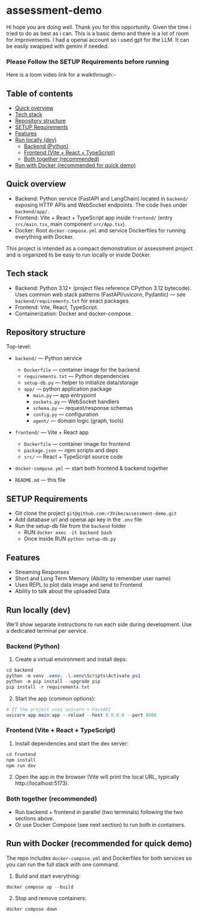 # assessment-demo

Hi hope you are doing well. Thank you for this opportunity. Given the time i tried to do as best as i can. This is a basic demo and there is a lot of room for improvements. I had a openai account so i used gpt for the LLM. It can be easily swapped with gemini if needed. 

### Please Follow the SETUP Requirements before running

Here is a loom video link for a walkthrough:- 

## Table of contents

- [Quick overview](#quick-overview)
- [Tech stack](#tech-stack)
- [Repository structure](#repository-structure)
- [SETUP Requirements](#requirements--assumptions)
- [Features](#features)
- [Run locally (dev)](#run-locally-dev)
  - [Backend (Python)](#backend-python)
  - [Frontend (Vite + React + TypeScript)](#frontend-vite--react--typescript)
  - [Both together (recommended)](#both-together-recommended)
- [Run with Docker (recommended for quick demo)](#run-with-docker-recommended-for-quick-demo)


## Quick overview

- Backend: Python service (FastAPI and LangChain) located in `backend/` exposing HTTP APIs and WebSocket endpoints. The code lives under `backend/app/`.
- Frontend: Vite + React + TypeScript app inside `frontend/` (entry `src/main.tsx`, main component `src/App.tsx`).
- Docker: Root `docker-compose.yml` and service Dockerfiles for running everything with Docker.

This project is intended as a compact demonstration or assessment project and is organized to be easy to run locally or inside Docker.


## Tech stack

- Backend: Python 3.12+ (project files reference CPython 3.12 bytecode). Uses common web stack patterns (FastAPI/uvicorn, Pydantic) — see `backend/requirements.txt` for exact packages.
- Frontend: Vite, React, TypeScript.
- Containerization: Docker and docker-compose.


## Repository structure

Top-level:

- `backend/` — Python service
  - `Dockerfile` — container image for the backend
  - `requirements.txt` — Python dependencies
  - `setup-db.py` — helper to initialize data/storage
  - `app/` — python application package
    - `main.py` — app entrypoint
    - `sockets.py` — WebSocket handlers
    - `schema.py` — request/response schemas
    - `config.py` — configuration
    - `agent/` — domain logic (graph, tools)

- `frontend/` — Vite + React app
  - `Dockerfile` — container image for frontend
  - `package.json` — npm scripts and deps
  - `src/` — React + TypeScript source code

- `docker-compose.yml` — start both frontend & backend together
- `README.md` — this file


## SETUP Requirements

- Git clone the project `git@github.com:r3Vibe/assessment-demo.git`
- Add database url and openai api key in the `.env` file
- Run the setup-db file from the `backend` folder
    - RUN `docker exec -it backend bash`
    - Once inside RUN `python setup-db.py`

## Features
- Streaming Responses
- Short and Long Term Memory (Ability to remember user name)
- Uses REPL to plot data image and send to Frontend
- Ability to talk about the uploaded Data


## Run locally (dev)

We'll show separate instructions to run each side during development. Use a dedicated terminal per service.

### Backend (Python)

1. Create a virtual environment and install deps:

```powershell
cd backend
python -m venv .venv; .\.venv\Scripts\Activate.ps1
python -m pip install --upgrade pip
pip install -r requirements.txt
```

2. Start the app (common options):

```powershell
# If the project uses uvicorn + FastAPI
uvicorn app.main:app --reload --host 0.0.0.0 --port 8000
```


### Frontend (Vite + React + TypeScript)

1. Install dependencies and start the dev server:

```powershell
cd frontend
npm install
npm run dev
```

2. Open the app in the browser (Vite will print the local URL, typically http://localhost:5173).


### Both together (recommended)

- Run backend + frontend in parallel (two terminals) following the two sections above.
- Or use Docker Compose (see next section) to run both in containers.


## Run with Docker (recommended for quick demo)

The repo includes `docker-compose.yml` and Dockerfiles for both services so you can run the full stack with one command.

1. Build and start everything:

```powershell
docker compose up --build
```

2. Stop and remove containers:

```powershell
docker compose down
```
